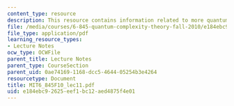 ```yaml
---
content_type: resource
description: This resource contains information related to more quantum query complexity.
file: /media/courses/6-845-quantum-complexity-theory-fall-2010/e184ebc92625eef1bc12aed4875f4e01_MIT6_845F10_lec11.pdf
file_type: application/pdf
learning_resource_types:
- Lecture Notes
ocw_type: OCWFile
parent_title: Lecture Notes
parent_type: CourseSection
parent_uid: 0ae74169-1168-dcc5-4644-05254b3e4264
resourcetype: Document
title: MIT6_845F10_lec11.pdf
uid: e184ebc9-2625-eef1-bc12-aed4875f4e01
---
```


